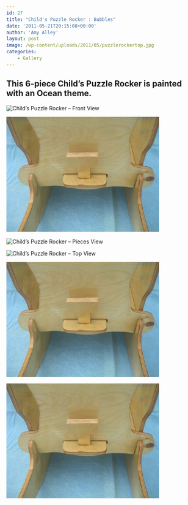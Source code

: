 ```yaml
---
id: 27
title: "Child's Puzzle Rocker : Bubbles"
date: '2011-05-21T20:15:08+00:00'
author: 'Amy Alley'
layout: post
image: /wp-content/uploads/2011/05/puzzlerockertop.jpg
categories:
    - Gallery
---
```


## This 6-piece Child’s Puzzle Rocker is painted with an Ocean theme.
<div class="gallery amys flexed" markdown=1>

![Child’s Puzzle Rocker – Front View](/wp-content/uploads/2011/05/puzzlerockerfront-400x300.jpg "Child’s Puzzle Rocker – Front View")

![Child’s Puzzle Rocker – Back View](/wp-content/uploads/2011/05/puzzlerockerback-400x300.jpg "Child’s Puzzle Rocker – Back View")

![Child’s Puzzle Rocker – Pieces View](/wp-content/uploads/2011/05/puzzlerockerpieces-400x300.jpg "Child’s Puzzle Rocker – Pieces View")

![Child’s Puzzle Rocker – Top View](/wp-content/uploads/2011/05/puzzlerockertop-400x300.jpg "Child’s Puzzle Rocker – Top View")

![Child’s Puzzle Rocker – Front View](/wp-content/uploads/2011/05/puzzlerockerback-400x300.jpg "Child’s Puzzle Rocker – Front View")

![Child’s Puzzle Rocker – Front View](/wp-content/uploads/2011/05/puzzlerockerback-400x300.jpg "Child’s Puzzle Rocker – Front View")


</div>
